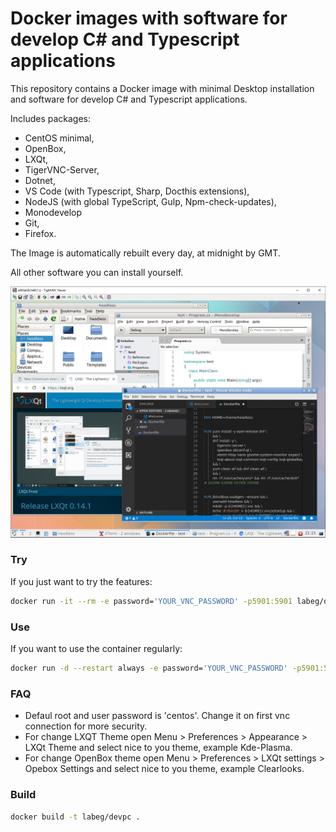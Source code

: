 # Docker images with software for develop C# and Typescript applications

This repository contains a Docker image with minimal Desktop installation and software for develop C# and Typescript applications.

Includes packages:

- CentOS minimal,
- OpenBox,
- LXQt,
- TigerVNC-Server,
- Dotnet,
- VS Code (with Typescript, Sharp, Docthis extensions),
- NodeJS (with global TypeScript, Gulp, Npm-check-updates),
- Monodevelop
- Git,
- Firefox.

The Image is automatically rebuilt every day, at midnight by GMT.

All other software you can install yourself.

![Docker LXQt Desktop access via TightVNC Client](https://raw.githubusercontent.com/LabEG/devpc/master/.pics/vnc_container_view.png)


### Try
If you just want to try the features:
```sh
docker run -it --rm -e password='YOUR_VNC_PASSWORD' -p5901:5901 labeg/devpc
```

### Use
If you want to use the container regularly:
```sh
docker run -d --restart always -e password='YOUR_VNC_PASSWORD' -p5901:5901 labeg/devpc
```

### FAQ
- Defaul root and user password is 'centos'. Change it on first vnc connection for more security.
- For change LXQT Theme open Menu > Preferences > Appearance > LXQt Theme and select nice to you theme, example Kde-Plasma.
- For change OpenBox theme open Menu > Preferences > LXQt settings > Opebox Settings and select nice to you theme, example Clearlooks.


### Build

```sh
docker build -t labeg/devpc .
```
